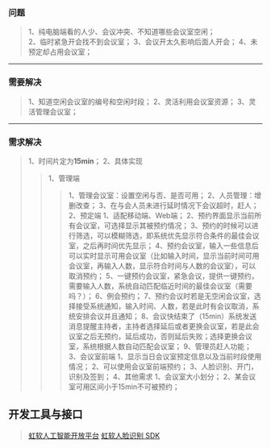 ### 问题
>1、纯电脑端看的人少、会议冲突、不知道哪些会议室空闲；<br>
2、临时紧急开会找不到会议室；
3、会议开太久影响后面人开会；
4、未预定却占用会议室；
***
### 需要解决
>1、知道空闲会议室的编号和空闲时段；
2、灵活利用会议室资源；
3、灵活管理会议室；
***
### 需求解决
>1、时间片定为**15min**；
2、具体实现
>>1、管理端
>>>1、管理会议室：设置空闲与否、是否可用；
2、人员管理：增删改查；
3、在与会人员未进行延时情况下会议超时，赶人；
>>2、预定端
>>>1、适配移动端、Web端；
2、预约界面显示当前所有会议室，可选择显示其被预约情况；
3、预约的时候可以进行筛选，可以模糊筛选，即系统优先显示符合条件的最佳会议室，之后再时间优先显示；
4、预约会议室，输入一些信息后可以实时显示可用会议室（比如输入时间，显示当前时间可用会议室，再输入人数，显示符合时间与人数的会议室），可以取消预约；
5、一键预约会议室，紧急会议，提供一键预约，需要输入人数，系统自动匹配临近时间的最佳会议室（需要吗？）；
6、例会预约；
7、预约会议时若是无空闲会议室，选择接受系统通知，输入时间、人数，若是此时有会议取消，系统安排会议并且通知；
8、会议快结束了（15min）系统发送消息提醒主持者，主持者选择延后或者更换会议室，若是此会议室之后无预约，延后成功，否则延后失败；选择更换会议室，系统根据人数自动匹配会议室；
9、管理员赶人功能；
>>3、会议室前端
>>>1、显示当日会议室预定信息以及当前时段使用情况；
2、可以使用会议室前端预约；
3、人脸识别、开门，识别及签到；
>>4、其他需求
>>>1、会议室大小划分；
2、某会议室可用区间小于15min不可被预约；
## 开发工具与接口
>[虹软人工智能开放平台](https://ai.arcsoft.com.cn/index.html)
[虹软人脸识别 SDK](https://ai.arcsoft.com.cn/product/arcface.html)